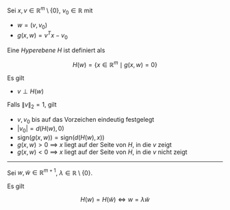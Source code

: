 Sei $x, v \in \mathbb{R}^m \setminus \{ 0 \}$, $v_0 \in \mathbb{R}$ mit
- $w = (v, v_0)$
- $g(x, w) = v^Tx - v_0$

Eine *Hyperebene* $H$ ist definiert als

$$
	H(w) = \{ x \in \mathbb{R}^m \mid g(x, w) = 0 \}
$$

Es gilt
- $v \perp H(w)$

Falls $\| v \|_2 = 1$, gilt
- $v, v_0$ bis auf das Vorzeichen eindeutig festgelegt
- $|v_0| = d(H(w), 0)$
- $\text{sign}(g(x, w)) = \text{sign}(d(H(w), x))$
- $g(x, w) \gt 0$ $\implies$ $x$ liegt auf der Seite von $H$, in die $v$ zeigt
- $g(x, w) \lt 0$ $\implies$ $x$ liegt auf der Seite von $H$, in die $v$ nicht zeigt

---

Sei $w, \tilde{w} \in \mathbb{R}^{m+1}$, $\lambda \in \mathbb{R} \setminus \{ 0 \}$.

Es gilt

$$
	H(w) = H(\tilde{w}) \iff w = \lambda\tilde{w}
$$